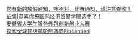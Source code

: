   
[您有新的放假通知，噢不对，比赛通知，请注意查收！](http://www.dianyue.me/archives/009/yztkf9v1xotd460q/)  
[征集|恭喜你被国际经济贸易学院选中了！](http://www.dianyue.me/archives/031/dhpijp8dvfs5gnb8/)  
[安徽省大学生服务外包创新创业大赛](http://www.dianyue.me/archives/009/a4nfww551u1odpir/)  
[探索全球顶级邮轮制造商Fincantieri](http://www.dianyue.me/archives/531/xhm0uoh4paa977zt/)